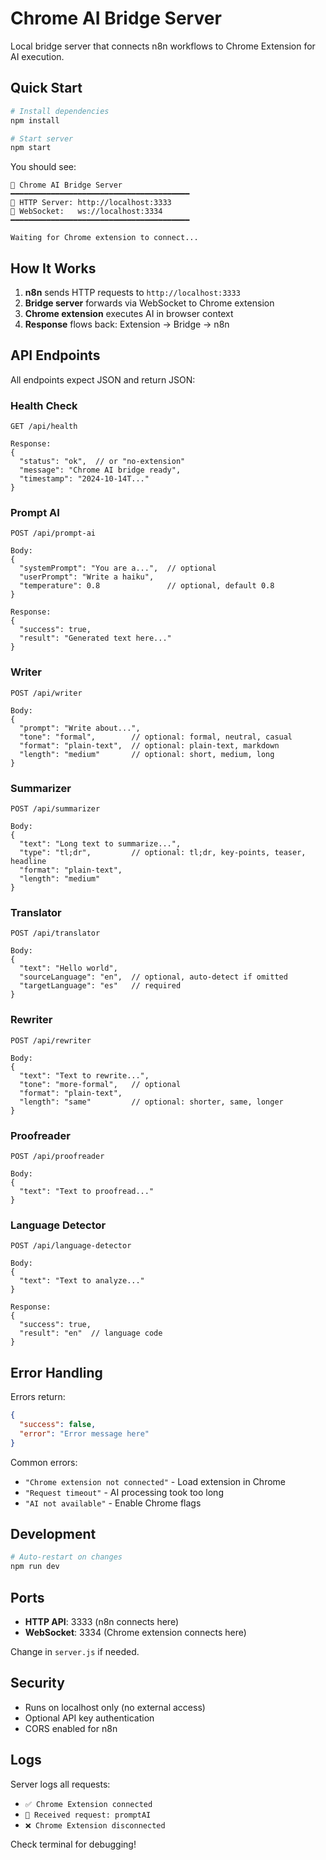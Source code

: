 # Chrome AI Bridge Server

Local bridge server that connects n8n workflows to Chrome Extension for AI execution.

## Quick Start

```bash
# Install dependencies
npm install

# Start server
npm start
```

You should see:
```
🚀 Chrome AI Bridge Server
━━━━━━━━━━━━━━━━━━━━━━━━━━━━━━━━━━━━━━━━
📡 HTTP Server: http://localhost:3333
🔌 WebSocket:   ws://localhost:3334
━━━━━━━━━━━━━━━━━━━━━━━━━━━━━━━━━━━━━━━━

Waiting for Chrome extension to connect...
```

## How It Works

1. **n8n** sends HTTP requests to `http://localhost:3333`
2. **Bridge server** forwards via WebSocket to Chrome extension
3. **Chrome extension** executes AI in browser context
4. **Response** flows back: Extension → Bridge → n8n

## API Endpoints

All endpoints expect JSON and return JSON:

### Health Check
```
GET /api/health

Response:
{
  "status": "ok",  // or "no-extension"
  "message": "Chrome AI bridge ready",
  "timestamp": "2024-10-14T..."
}
```

### Prompt AI
```
POST /api/prompt-ai

Body:
{
  "systemPrompt": "You are a...",  // optional
  "userPrompt": "Write a haiku",
  "temperature": 0.8               // optional, default 0.8
}

Response:
{
  "success": true,
  "result": "Generated text here..."
}
```

### Writer
```
POST /api/writer

Body:
{
  "prompt": "Write about...",
  "tone": "formal",        // optional: formal, neutral, casual
  "format": "plain-text",  // optional: plain-text, markdown
  "length": "medium"       // optional: short, medium, long
}
```

### Summarizer
```
POST /api/summarizer

Body:
{
  "text": "Long text to summarize...",
  "type": "tl;dr",         // optional: tl;dr, key-points, teaser, headline
  "format": "plain-text",
  "length": "medium"
}
```

### Translator
```
POST /api/translator

Body:
{
  "text": "Hello world",
  "sourceLanguage": "en",  // optional, auto-detect if omitted
  "targetLanguage": "es"   // required
}
```

### Rewriter
```
POST /api/rewriter

Body:
{
  "text": "Text to rewrite...",
  "tone": "more-formal",   // optional
  "format": "plain-text",
  "length": "same"         // optional: shorter, same, longer
}
```

### Proofreader
```
POST /api/proofreader

Body:
{
  "text": "Text to proofread..."
}
```

### Language Detector
```
POST /api/language-detector

Body:
{
  "text": "Text to analyze..."
}

Response:
{
  "success": true,
  "result": "en"  // language code
}
```

## Error Handling

Errors return:
```json
{
  "success": false,
  "error": "Error message here"
}
```

Common errors:
- `"Chrome extension not connected"` - Load extension in Chrome
- `"Request timeout"` - AI processing took too long
- `"AI not available"` - Enable Chrome flags

## Development

```bash
# Auto-restart on changes
npm run dev
```

## Ports

- **HTTP API**: 3333 (n8n connects here)
- **WebSocket**: 3334 (Chrome extension connects here)

Change in `server.js` if needed.

## Security

- Runs on localhost only (no external access)
- Optional API key authentication
- CORS enabled for n8n

## Logs

Server logs all requests:
- `✅ Chrome Extension connected`
- `📨 Received request: promptAI`
- `❌ Chrome Extension disconnected`

Check terminal for debugging!

